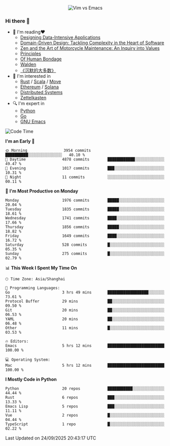 <p align="center">
    <img src="https://gist.githubusercontent.com/coldnight/e696baffb094e71c96cb302118878eae/raw/40ea5053a6f66cc65f90f437e4173497da225958/banner.gif" alt="Vim vs Emacs" />
</p>

### Hi there 👋

- 📖 I'm reading❤️
    + [Designing Data-Intensive Applications](https://www.oreilly.com/library/view/designing-data-intensive-applications/9781491903063/)
    + [Domain-Driven Design: Tackling Complexity in the Heart of Software](https://www.dddcommunity.org/book/evans_2003/)
    + [Zen and the Art of Motorcycle Maintenance: An Inquiry into Values](https://en.wikipedia.org/wiki/Zen_and_the_Art_of_Motorcycle_Maintenance)
    + [Principles](https://www.principles.com/)
    + [Of Human Bondage](https://en.wikipedia.org/wiki/Of_Human_Bondage)
    + [Walden](https://en.wikipedia.org/wiki/Walden)
    + [《沉默的大多数》](https://en.wikipedia.org/wiki/Silent_majority)
- 🌱 I'm interested in
    + [Rust](https://www.rust-lang.org/) / [Scala](https://www.scala-lang.org/) / [Move](https://github.com/move-language/move/)
    + [Ethereum](https://ethereum.org/en/) / [Solana](https://solana.com/)
	+ [Distributed Systems](https://www.linuxzen.com/notes/topics/20200320174417_%E5%88%86%E5%B8%83%E5%BC%8F/)
	+ [Zettelkasten](https://www.linuxzen.com/notes/notes/20220120080920-slip_box/)
- 🔍 I'm expert in
    + [Python](https://www.python.org/)
    + [Go](https://go.dev/)
    + [GNU Emacs](https://www.gnu.org/software/emacs/)

<!--START_SECTION:waka-->
![Code Time](http://img.shields.io/badge/Code%20Time-3%2C448%20hrs%2017%20mins-blue)

**I'm an Early 🐤** 

```text
🌞 Morning                3954 commits        ██████████░░░░░░░░░░░░░░░   40.10 % 
🌆 Daytime                4878 commits        ████████████░░░░░░░░░░░░░   49.47 % 
🌃 Evening                1017 commits        ███░░░░░░░░░░░░░░░░░░░░░░   10.31 % 
🌙 Night                  11 commits          ░░░░░░░░░░░░░░░░░░░░░░░░░   00.11 % 
```
📅 **I'm Most Productive on Monday** 

```text
Monday                   1976 commits        █████░░░░░░░░░░░░░░░░░░░░   20.04 % 
Tuesday                  1835 commits        █████░░░░░░░░░░░░░░░░░░░░   18.61 % 
Wednesday                1741 commits        ████░░░░░░░░░░░░░░░░░░░░░   17.66 % 
Thursday                 1856 commits        █████░░░░░░░░░░░░░░░░░░░░   18.82 % 
Friday                   1649 commits        ████░░░░░░░░░░░░░░░░░░░░░   16.72 % 
Saturday                 528 commits         █░░░░░░░░░░░░░░░░░░░░░░░░   05.35 % 
Sunday                   275 commits         █░░░░░░░░░░░░░░░░░░░░░░░░   02.79 % 
```


📊 **This Week I Spent My Time On** 

```text
🕑︎ Time Zone: Asia/Shanghai

💬 Programming Languages: 
Go                       3 hrs 49 mins       ██████████████████░░░░░░░   73.61 % 
Protocol Buffer          29 mins             ██░░░░░░░░░░░░░░░░░░░░░░░   09.50 % 
Git                      20 mins             ██░░░░░░░░░░░░░░░░░░░░░░░   06.53 % 
YAML                     20 mins             ██░░░░░░░░░░░░░░░░░░░░░░░   06.48 % 
Other                    11 mins             █░░░░░░░░░░░░░░░░░░░░░░░░   03.53 % 

🔥 Editors: 
Emacs                    5 hrs 12 mins       █████████████████████████   100.00 % 

💻 Operating System: 
Mac                      5 hrs 12 mins       █████████████████████████   100.00 % 
```

**I Mostly Code in Python** 

```text
Python                   20 repos            ███████████░░░░░░░░░░░░░░   44.44 % 
Rust                     6 repos             ███░░░░░░░░░░░░░░░░░░░░░░   13.33 % 
Emacs Lisp               5 repos             ███░░░░░░░░░░░░░░░░░░░░░░   11.11 % 
Vue                      2 repos             █░░░░░░░░░░░░░░░░░░░░░░░░   04.44 % 
TypeScript               1 repo              █░░░░░░░░░░░░░░░░░░░░░░░░   02.22 % 
```




 Last Updated on 24/09/2025 20:43:17 UTC
<!--END_SECTION:waka-->
